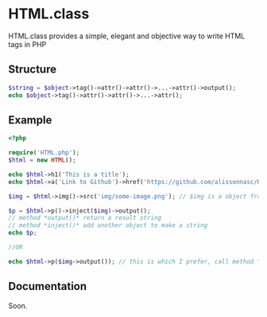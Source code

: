 # HTML.class
HTML.class provides a simple, elegant and objective way to write HTML tags in PHP

## Structure

```php
$string = $object->tag()->attr()->attr()->...->attr()->output(); 
echo $object->tag()->attr()->attr()->...->attr(); 
```

## Example

```php
<?php

require('HTML.php');
$html = new HTML();

echo $html->h1('This is a title');
echo $html->a('Link to Github')->href('https://github.com/alissonnasc/HTML.class')->style('text-decorarion', 'none');

$img = $html->img()->src('img/some-image.png'); // $img is a object from HTMLElement Class

$p = $html->p()->inject($img)->output();
// method *output()* return a result string
// method *inject()* add another object to make a string
echo $p;

//OR

echo $html->p($img->output()); // this is which I prefer, call method *toString()* directly =) 

```

## Documentation 

Soon.

